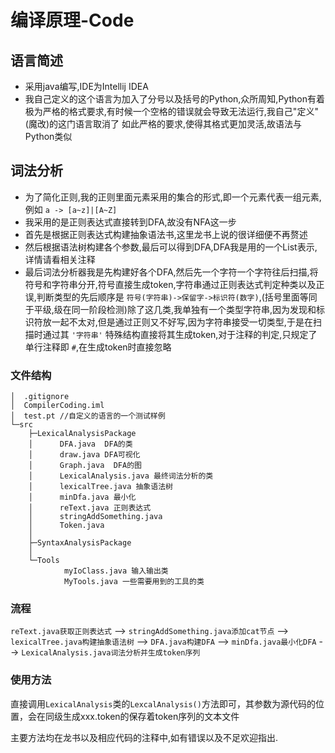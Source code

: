 # 编译原理-Code
## 语言简述
* 采用java编写,IDE为Intellij IDEA
* 我自己定义的这个语言为加入了分号以及括号的Python,众所周知,Python有着极为严格的格式要求,有时候一个空格的错误就会导致无法运行,我自己"定义"(魔改)的这门语言取消了
如此严格的要求,使得其格式更加灵活,故语法与Python类似

## 词法分析
* 为了简化正则,我的正则里面元素采用的集合的形式,即一个元素代表一组元素,例如 `a -> [a~z]|[A~Z]`
* 我采用的是正则表达式直接转到DFA,故没有NFA这一步
* 首先是根据正则表达式构建抽象语法书,这里龙书上说的很详细便不再赘述
* 然后根据语法树构建各个参数,最后可以得到DFA,DFA我是用的一个List表示,详情请看相关注释
* 最后词法分析器我是先构建好各个DFA,然后先一个字符一个字符往后扫描,将符号和字符串分开,符号直接生成token,字符串通过正则表达式判定种类以及正误,判断类型的先后顺序是 `符号(字符串)->保留字->标识符(数字)`,(括号里面等同于平级,级在同一阶段检测)除了这几类,我单独有一个类型字符串,因为发现和标识符放一起不太对,但是通过正则又不好写,因为字符串接受一切类型,于是在扫描时通过其 `'字符串'` 特殊结构直接将其生成token,对于注释的判定,只规定了单行注释即 `#`,在生成token时直接忽略

### 文件结构

```文件结构:
│  .gitignore
│  CompilerCoding.iml
│  test.pt //自定义的语言的一个测试样例
└─src
    ├─LexicalAnalysisPackage
    │      DFA.java  DFA的类
    │      draw.java DFA可视化
    │      Graph.java  DFA的图
    │      LexicalAnalysis.java 最终词法分析的类
    │      lexicalTree.java 抽象语法树
    │      minDfa.java 最小化
    │      reText.java 正则表达式
    │      stringAddSomething.java
    │      Token.java
    │
    ├─SyntaxAnalysisPackage
    │
    └─Tools
            myIoClass.java 输入输出类
            MyTools.java 一些需要用到的工具的类
```

### 流程
`reText.java获取正则表达式` --> `stringAddSomething.java添加cat节点` --> `lexicalTree.java构建抽象语法树` -->
`DFA.java构建DFA` --> `minDfa.java最小化DFA` --> `LexicalAnalysis.java词法分析并生成token序列`
### 使用方法
直接调用`LexicalAnalysis`类的`LexcalAnalysis()`方法即可，其参数为源代码的位置，会在同级生成xxx.token的保存着token序列的文本文件

主要方法均在龙书以及相应代码的注释中,如有错误以及不足欢迎指出.
